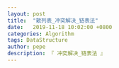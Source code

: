 ```yaml
---
layout: post
title:  "散列表_冲突解决_链表法"
date:   2019-11-18 10:02:00 +0800
categories: Algorithm
tags: DataStructure
author: pepe
description: 『 冲突解决_链表法 』
---
```






































